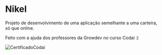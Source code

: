 # Nikel

Projeto de desenvolvimento de uma aplicação semelhante a uma carteira, só que online. 

Feito com a ajuda dos professores da Growdev no curso Codaí :) 

<img src=".//public/assets/images/CertificadoConclusãoCodai.pdf" alt="CertificadoCodai" class="img-fluid">

